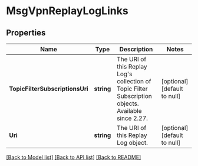 # MsgVpnReplayLogLinks

## Properties
Name | Type | Description | Notes
------------ | ------------- | ------------- | -------------
**TopicFilterSubscriptionsUri** | **string** | The URI of this Replay Log&#x27;s collection of Topic Filter Subscription objects. Available since 2.27. | [optional] [default to null]
**Uri** | **string** | The URI of this Replay Log object. | [optional] [default to null]

[[Back to Model list]](../README.md#documentation-for-models) [[Back to API list]](../README.md#documentation-for-api-endpoints) [[Back to README]](../README.md)

